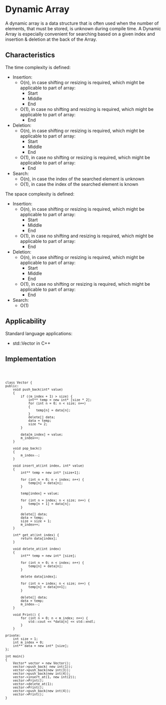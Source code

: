 # Dynamic Array

A dynamic array is a data structure that is often used when the number of elements, that must be stored, is unknown during compile time. A Dynamic Array is especially convenient for searching based on a given index and insertion & deletion at the back of the Array.

## Characteristics

The time complexity is defined:
- Insertion:
    - O(n), in case shifting or resizing is required, which might be applicable to part of array:
        - Start
        - Middle
        - End 
    - O(1), in case no shifting and resizing is required, which might be applicable to part of array:
        - End
- Deletion:
    - O(n), in case shifting or resizing is required, which might be applicable to part of array:
        - Start
        - Middle
        - End
    - O(1), in case no shifting or resizing is required, which might be applicable to part of array:
        - End
- Search:
    - O(n), in case the index of the searched element is unknown
    - O(1), in case the index of the searched element is known

The space complexity is defined:
- Insertion:
    - O(n), in case shifting or resizing is required, which might be applicable to part of array:
        - Start
        - Middle
        - End
    - O(1), in case no shifting and resizing is required, which might be applicable to part of array:
        - End
- Deletion:
    - O(n), in case shifting or resizing is required, which might be applicable to part of array:
        - Start
        - Middle
        - End
    - O(1), in case no shifting or resizing is required, which might be applicable to part of array:
        - End
- Search:
    - O(1)

## Applicability

Standard language applications:
- std::Vector in C++

## Implementation
<code>
    
    class Vector {
    public:
        void push_back(int* value)
        {
            if ((m_index + 1) > size) {
                int** temp = new int* [size * 2];
                for (int n = 0; n < size; n++)
                {
                    temp[n] = data[n];
                }
                delete[] data;
                data = temp;
                size *= 2;
            }

            data[m_index] = value;
            m_index++;
        }

        void pop_back() 
        {   
            m_index--;
        }

        void insert_at(int index, int* value)
        {
            int** temp = new int* [size+1];

            for (int n = 0; n < index; n++) {
                temp[n] = data[n];
            }
            
            temp[index] = value;
            
            for (int n = index; n < size; n++) {
                temp[n + 1] = data[n];
            }
            
            delete[] data;
            data = temp;
            size = size + 1;
            m_index++;
        }

        int* get_at(int index) {
            return data[index];
        }

        void delete_at(int index) 
        {
            int** temp = new int* [size];
            
            for (int n = 0; n < index; n++) {
                temp[n] = data[n];        
            }
            
            delete data[index];

            for (int n = index; n < size; n++) {
                temp[n] = data[n+1];
            }

            delete[] data;
            data = temp;
            m_index--;
        }

        void Print() {
            for (int n = 0; n < m_index; n++) {
                std::cout << *data[n] << std::endl;
            }
        }

    private:
        int size = 1;
        int m_index = 0;
        int** data = new int* [size];
    };

    int main()
    {
        Vector* vector = new Vector();
        vector->push_back( new int(1));
        vector->push_back(new int(3));
        vector->push_back(new int(4));
        vector->insert_at(1, new int(2));
        vector->Print();
        vector->delete_at(1);
        vector->Print();
        vector->push_back(new int(4));
        vector->Print();
    }
    
</code>
